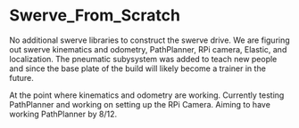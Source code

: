 # Swerve_From_Scratch

No additional swerve libraries to construct the swerve drive. We are figuring out swerve kinematics and odometry, PathPlanner, RPi camera, Elastic, and localization. The pneumatic subysystem was added to teach new people and since the base plate of the  build will likely become a trainer in the future.

At the point where kinematics and odometry are working. Currently testing PathPlanner and working on setting up the RPi Camera. Aiming to have working PathPlanner by 8/12.

